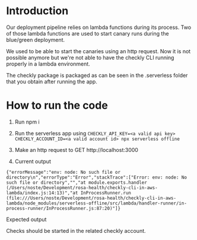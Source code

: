 # Introduction
Our deployment pipeline relies on lambda functions during its process.
Two of those lambda functions are used to start canary runs during the blue/green deployment.

We used to be able to start the canaries using an http request. Now it is not possible anymore but we're not able to have the checkly CLI running properly in a lambda environment.

The checkly package is packaged as can be seen in the .serverless folder that you obtain after running the app.

# How to run the code

1. Run npm i 

2. Run the serverless app using 
```CHECKLY_API_KEY=<a valid api key> CHECKLY_ACCOUNT_ID=<a valid account id> npx serverless offline```

3. Make an http request to GET http://localhost:3000

4. Current output

```
{"errorMessage":"env: node: No such file or directory\n","errorType":"Error","stackTrace":["Error: env: node: No such file or directory","","at module.exports.handler (/Users/noste/Development/rosa-health/checkly-cli-in-aws-lambda/index.js:14:13)","at InProcessRunner.run (file:///Users/noste/Development/rosa-health/checkly-cli-in-aws-lambda/node_modules/serverless-offline/src/lambda/handler-runner/in-process-runner/InProcessRunner.js:87:20)"]}
```

Expected output

Checks should be started in the related checkly account.
